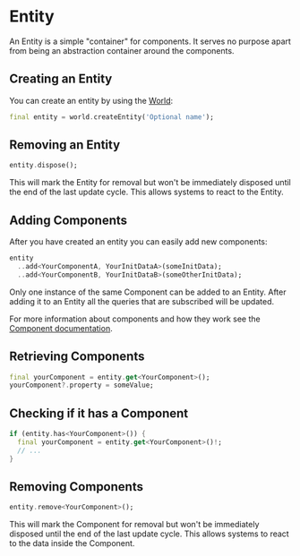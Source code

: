 # Entity

An Entity is a simple "container" for components. It serves no purpose apart from being an abstraction container around the components.

## Creating an Entity

You can create an entity by using the [World](./world.md):
```dart
final entity = world.createEntity('Optional name');
```

## Removing an Entity
```dart
entity.dispose();
```

This will mark the Entity for removal but won't be immediately disposed until the end of the last update cycle. This allows systems to react to the Entity.

## Adding Components

After you have created an entity you can easily add new components:
```dart
entity
  ..add<YourComponentA, YourInitDataA>(someInitData);
  ..add<YourComponentB, YourInitDataB>(someOtherInitData);
```

Only one instance of the same Component can be added to an Entity. After adding it to an Entity all the queries that are subscribed will be updated.

For more information about components and how they work see the [Component documentation](./component.md).

## Retrieving Components
```dart
final yourComponent = entity.get<YourComponent>();
yourComponent?.property = someValue;
```

## Checking if it has a Component
```dart
if (entity.has<YourComponent>()) {
  final yourComponent = entity.get<YourComponent>()!;
  // ...
}
```

## Removing Components
```dart
entity.remove<YourComponent>();
```

This will mark the Component for removal but won't be immediately disposed until the end of the last update cycle. This allows systems to react to the data inside the Component.